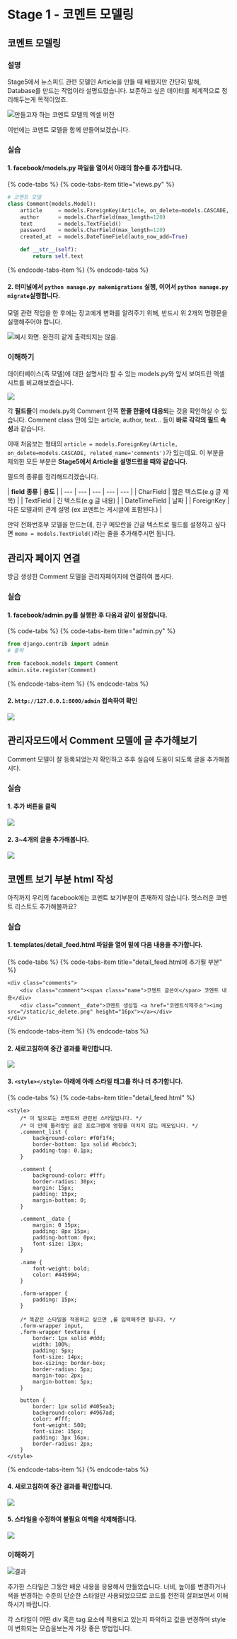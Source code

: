 # Stage 1 - 코멘트 모델링

## 코멘트 모델링

### 설명

Stage5에서 뉴스피드 관련 모델인 Article을 만들 때 배웠지만 간단히 말해, Database를 만드는 작업이라 설명드렸습니다. 보존하고 싶은 데이터를 체계적으로 정리해두는게 목적이었죠.

![&#xB9CC;&#xB4E4;&#xACE0;&#xC790; &#xD558;&#xB294; &#xCF54;&#xBA58;&#xD2B8; &#xBAA8;&#xB378;&#xC758; &#xC5D1;&#xC140; &#xBC84;&#xC804;](../.gitbook/assets/image%20%28158%29.png)

이번에는 코멘트 모델을 함께 만들어보겠습니다.

### 실습

#### 1. facebook/models.py 파일을 열어서 아래의 함수를 추가합니다.

{% code-tabs %}
{% code-tabs-item title="views.py" %}
```python
# 코멘트 모델
class Comment(models.Model):
    article     = models.ForeignKey(Article, on_delete=models.CASCADE, related_name='comments')
    author      = models.CharField(max_length=120)
    text        = models.TextField()
    password    = models.CharField(max_length=120)
    created_at  = models.DateTimeField(auto_now_add=True)

    def __str__(self):
        return self.text
```
{% endcode-tabs-item %}
{% endcode-tabs %}

#### 2.  터미널에서 `python manage.py makemigrations` 실행, 이어서 `python manage.py migrate`실행합니다.

모델 관련 작업을 한 후에는 장고에게 변화를 알려주기 위해, 반드시 위 2개의 명령문을 실행해주어야 합니다.

![&#xC608;&#xC2DC; &#xD654;&#xBA74;. &#xC644;&#xC804;&#xD788; &#xAC19;&#xAC8C; &#xCD9C;&#xB825;&#xB418;&#xC9C0;&#xB294; &#xC54A;&#xC74C;.](../.gitbook/assets/image%20%2854%29.png)

### 이해하기

데이터베이스\(즉 모델\)에 대한 설명서라 할 수 있는 models.py와 앞서 보여드린 엑셀시트를 비교해보겠습니다.

![](../.gitbook/assets/image%20%28164%29.png)

각 **필드들**이 models.py의 Comment 안쪽 **한줄 한줄에 대응되**는 것을 확인하실 수 있습니다. Comment class 안에 있는 article, author, text... 들이 **바로 각각의 필드 속성**과 같습니다.

이때 처음보는 형태의 `article = models.ForeignKey(Article, on_delete=models.CASCADE, related_name='comments')`가 있는데요. 이 부분을 제외한 모든 부분은 **Stage5에서 Article을 설명드렸을 때와 같습니다.**

필드의 종류를 정리해드리겠습니다.

| **field** **종류** | **용도** |
| --- | --- | --- | --- | --- |
| CharField | 짧은 텍스트\(e.g 글 제목\) |
| TextField | 긴 텍스트\(e.g 글 내용\) |
| DateTimeField | 날짜 |
| ForeignKey | 다른 모델과의 관계 설명  \(ex 코멘트는 게시글에 포함된다.\) |

만약 전화번호부 모델을 만드는데, 친구 메모란을 긴글 텍스트로 필드를 설정하고 싶다면 `memo = models.TextField()`라는 줄을 추가해주시면 됩니다.

## 관리자 페이지 연결

방금 생성한 Comment 모델을 관리자페이지에 연결하여 봅시다.

### 실습

#### 1. facebook/admin.py를 실행한 후 다음과 같이 설정합니다.

{% code-tabs %}
{% code-tabs-item title="admin.py" %}
```python
from django.contrib import admin
# 중략

from facebook.models import Comment
admin.site.register(Comment)
```
{% endcode-tabs-item %}
{% endcode-tabs %}

####  2. `http://127.0.0.1:8000/admin` 접속하여 확인

![](../.gitbook/assets/image%20%28132%29.png)

## 관리자모드에서 Comment 모델에 글 추가해보기

Comment 모델이 잘 등록되었는지 확인하고 추후 실습에 도움이 되도록 글을 추가해봅시다.

### 실습

#### 1. 추가 버튼을 클릭

![](../.gitbook/assets/image%20%28179%29.png)

#### 2. 3~4개의 글을 추가해봅니다.

![](../.gitbook/assets/image%20%28256%29.png)

## 코멘트 보기 부분 html 작성

아직까지 우리의 facebook에는 코멘트 보기부분이 존재하지 않습니다. 멋스러운 코멘트 리스트도 추가해볼까요?

### 실습

#### 1. templates/detail\_feed.html 파일을 열어  밑에 다음 내용을 추가합니다.

{% code-tabs %}
{% code-tabs-item title="detail\_feed.html에 추가될 부분" %}
```markup
<div class="comments">
    <div class="comment"><span class="name">코멘트 글쓴이</span> 코멘트 내용</div>
    <div class=“comment__date">코멘트 생성일 <a href="코멘트삭제주소"><img src="/static/ic_delete.png" height="16px"></a></div>
</div>
```
{% endcode-tabs-item %}
{% endcode-tabs %}

####  2. 새로고침하여 중간 결과를 확인합니다.

![](../.gitbook/assets/image%20%2851%29.png)

#### 3. `<style></style>` 아래에 아래 스타일 태그를 하나 더 추가합니다.

{% code-tabs %}
{% code-tabs-item title="detail\_feed.html" %}
```markup
<style>
    /* 이 밑으로는 코멘트와 관련된 스타일입니다. */
    /* 이 안에 둘러쌓인 글은 프로그램에 영향을 미치지 않는 메모입니다. */
    .comment_list {
        background-color: #f0f1f4;
        border-bottom: 1px solid #bcbdc3;
        padding-top: 0.1px;
    }

    .comment {
        background-color: #fff;
        border-radius: 30px;
        margin: 15px;
        padding: 15px;
        margin-bottom: 0;
    }

    .comment__date {
        margin: 0 15px;
        padding: 8px 15px;
        padding-bottom: 0px;
        font-size: 13px;
    }

    .name {
        font-weight: bold;
        color: #445994;
    }

    .form-wrapper {
        padding: 15px;
    }

    /* 똑같은 스타일을 적용하고 싶으면 ,를 입력해주면 됩니다. */
    .form-wrapper input,
    .form-wrapper textarea {
        border: 1px solid #ddd;
        width: 100%;
        padding: 5px;
        font-size: 14px;
        box-sizing: border-box;
        border-radius: 5px;
        margin-top: 2px;
        margin-bottom: 5px;
    }

    button {
        border: 1px solid #405ea3;
        background-color: #4967ad;
        color: #fff;
        font-weight: 500;
        font-size: 15px;
        padding: 3px 16px;
        border-radius: 2px;
    }
</style>
```
{% endcode-tabs-item %}
{% endcode-tabs %}

####  4. 새로고침하여 중간 결과를 확인합니다.

![](../.gitbook/assets/image%20%2877%29.png)

#### 5. 스타일을 수정하여 불필요 여백을 삭제해줍니다.

![](../.gitbook/assets/image%20%28139%29.png)

### 이해하기

![&#xACB0;&#xACFC;](../.gitbook/assets/image%20%28207%29.png)

추가한 스타일은 그동안 배운 내용을 응용해서 만들었습니다. 너비, 높이를 변경하거나 색을 변경하는 수준의 단순한 스타일만 사용되었으므로 코드를 천천히 살펴보면서 이해하시기 바랍니다.

각 스타일이 어떤 div 혹은 tag 요소에 적용되고 있는지 파악하고 값을 변경하며 style이 변화되는 모습을보는게 가장 좋은 방법입니다.

